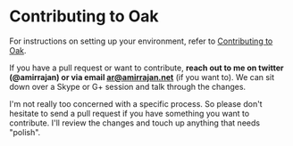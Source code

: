 Contributing to Oak
==================

For instructions on setting up your environment, refer to [Contributing to Oak](https://github.com/amirrajan/Oak/wiki/Contributing-to-Oak).

If you have a pull request or want to contribute, **reach out to me on twitter (@amirrajan) or via email ar@amirrajan.net** (if you want to). We can sit down over a Skype or G+ session and talk through the changes.

I'm not really too concerned with a specific process. So please don't hesitate to send a pull request if you have something you want to contribute. I'll review the changes and touch up anything that needs "polish".
